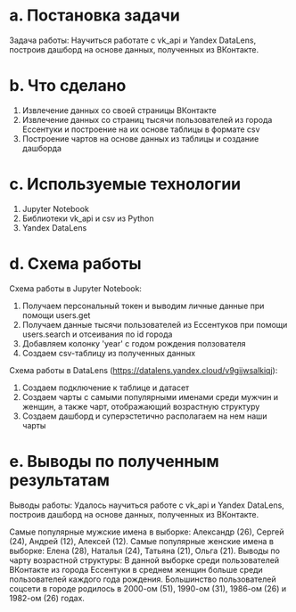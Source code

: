 # a. Постановка задачи
Задача работы: Научиться работате с vk_api и Yandex DataLens, построив дашборд на основе данных, полученных из ВКонтакте.

# b. Что сделано
1) Извлечение данных со своей страницы ВКонтакте
2) Извлечение данных со страниц тысячи пользователей из города Ессентуки и построение на их основе таблицы в формате csv
3) Построение чартов на основе данных из таблицы и создание дашборда

# c. Используемые технологии
1) Jupyter Notebook
2) Библиотеки vk_api и csv из Python
3) Yandex DataLens

# d. Схема работы
Схема работы в Jupyter Notebook:
1) Получаем персональный токен и выводим личные данные при помощи users.get
2) Получаем данные тысячи пользователей из Ессентуков при помощи users.search и отсеивания по id города
3) Добавляем колонку 'year' с годом рождения ползователя
4) Создаем csv-таблицу из полученных данных

Схема работы в DataLens (https://datalens.yandex.cloud/v9gijwsalkiqj):
1) Создаем подключение к таблице и датасет
2) Создаем чарты с самыми популярными именами среди мужчин и женщин, а также чарт, отображающий возрастную структуру
3) Создаем дашборд и суперэстетично располагаем на нем наши чарты

# e. Выводы по полученным результатам
Выводы работы: Удалось научиться работе с vk_api и Yandex DataLens, построив дашборд на основе данных, полученных из ВКонтакте.

Самые популярные мужские имена в выборке: Александр (26), Сергей (24), Андрей (12), Алексей (12).
Самые популярные женские имена в выборке: Елена (28), Наталья (24), Татьяна (21), Ольга (21).
Выводы по чарту возрастной структуры: В данной выборке среди пользователей ВКонтакте из города Ессентуки в среднем женщин больше среди пользователей каждого года рождения. Большинство пользователей соцсети в городе родилось в 2000-ом (51), 1990-ом (31), 1986-ом (26) и 1982-ом (26) годах.
